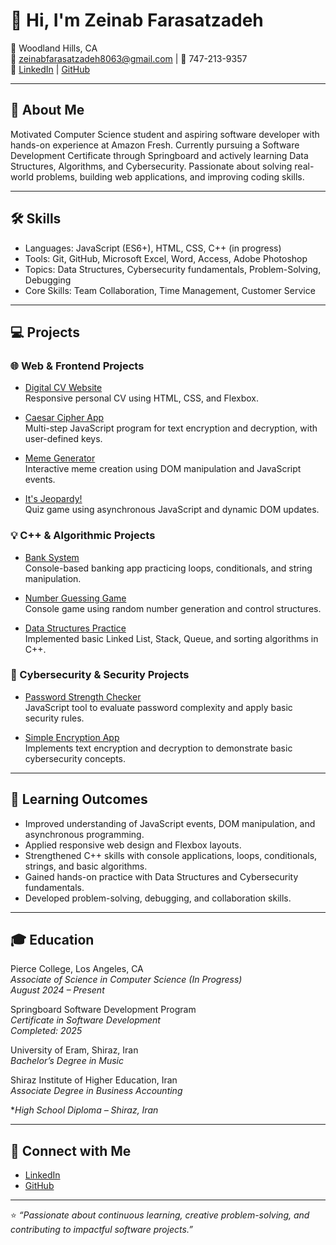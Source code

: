 # 👋 Hi, I'm Zeinab Farasatzadeh  

📍 Woodland Hills, CA  
📧 zeinabfarasatzadeh8063@gmail.com | 📱 747-213-9357  
🔗 [LinkedIn](https://www.linkedin.com/in/zeinab-farasatzadeh-4a4645358) | [GitHub](https://github.com/Elnazfz)

---

## 💫 About Me  
Motivated Computer Science student and aspiring software developer with hands-on experience at Amazon Fresh. Currently pursuing a Software Development Certificate through Springboard and actively learning Data Structures, Algorithms, and Cybersecurity. Passionate about solving real-world problems, building web applications, and improving coding skills.

---

## 🛠️ Skills  
- Languages: JavaScript (ES6+), HTML, CSS, C++ (in progress)  
- Tools: Git, GitHub, Microsoft Excel, Word, Access, Adobe Photoshop  
- Topics: Data Structures, Cybersecurity fundamentals, Problem-Solving, Debugging  
- Core Skills: Team Collaboration, Time Management, Customer Service  

---

## 💻 Projects  

### 🌐 Web & Frontend Projects  
- [Digital CV Website](https://github.com/Elnazfz/digital-cv)  
  Responsive personal CV using HTML, CSS, and Flexbox.

- [Caesar Cipher App](https://github.com/Elnazfz/caesar-cipher)  
  Multi-step JavaScript program for text encryption and decryption, with user-defined keys.

- [Meme Generator](https://github.com/Elnazfz/meme-generator)  
  Interactive meme creation using DOM manipulation and JavaScript events.

- [It's Jeopardy!](https://github.com/Elnazfz/its-jeopardy)  
  Quiz game using asynchronous JavaScript and dynamic DOM updates.

### 💡 C++ & Algorithmic Projects  
- [Bank System](https://github.com/Elnazfz/bank-system)  
  Console-based banking app practicing loops, conditionals, and string manipulation.

- [Number Guessing Game](https://github.com/Elnazfz/number-guessing-game)  
  Console game using random number generation and control structures.

- [Data Structures Practice](https://github.com/Elnazfz/data-structures)  
  Implemented basic Linked List, Stack, Queue, and sorting algorithms in C++.

### 🔐 Cybersecurity & Security Projects  
- [Password Strength Checker](https://github.com/Elnazfz/password-checker)  
  JavaScript tool to evaluate password complexity and apply basic security rules.

- [Simple Encryption App](https://github.com/Elnazfz/simple-encryption)  
  Implements text encryption and decryption to demonstrate basic cybersecurity concepts.

---

## 🎯 Learning Outcomes  
- Improved understanding of JavaScript events, DOM manipulation, and asynchronous programming.  
- Applied responsive web design and Flexbox layouts.  
- Strengthened C++ skills with console applications, loops, conditionals, strings, and basic algorithms.  
- Gained hands-on practice with Data Structures and Cybersecurity fundamentals.  
- Developed problem-solving, debugging, and collaboration skills.  

---

## 🎓 Education  
Pierce College, Los Angeles, CA  
*Associate of Science in Computer Science (In Progress)*  
_August 2024 – Present_  

Springboard Software Development Program  
*Certificate in Software Development*  
_Completed: 2025_  

University of Eram, Shiraz, Iran  
*Bachelor’s Degree in Music*  

Shiraz Institute of Higher Education, Iran  
*Associate Degree in Business Accounting*  

**High School Diploma – Shiraz, Iran*

---

## 🤝 Connect with Me  
- [LinkedIn](https://www.linkedin.com/in/zeinab-farasatzadeh-4a4645358)  
- [GitHub](https://github.com/Elnazfz)

---

⭐ *“Passionate about continuous learning, creative problem-solving, and contributing to impactful software projects.”*
